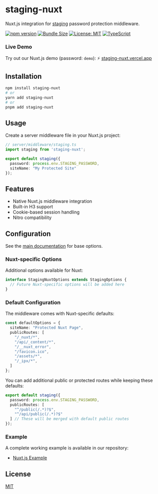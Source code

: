 # staging-nuxt

Nuxt.js integration for [staging](https://github.com/AntoineKM/staging) password protection middleware.

[![npm version](https://img.shields.io/npm/v/staging-nuxt.svg)](https://www.npmjs.com/package/staging-nuxt)
[![Bundle Size](https://img.shields.io/bundlephobia/minzip/staging-nuxt)](https://bundlephobia.com/package/staging-nuxt)
[![License: MIT](https://img.shields.io/badge/License-MIT-yellow.svg)](https://opensource.org/licenses/MIT)
[![TypeScript](https://img.shields.io/badge/TypeScript-Ready-blue.svg)](https://www.typescriptlang.org/)

### Live Demo

Try out our Nuxt.js demo (password: `demo`):
⚡️ [staging-nuxt.vercel.app](https://staging-nuxt.vercel.app/)

## Installation

```bash
npm install staging-nuxt
# or
yarn add staging-nuxt
# or
pnpm add staging-nuxt
```

## Usage

Create a server middleware file in your Nuxt.js project:

```typescript
// server/middleware/staging.ts
import staging from 'staging-nuxt';

export default staging({
  password: process.env.STAGING_PASSWORD,
  siteName: "My Protected Site"
});
```

## Features

* Native Nuxt.js middleware integration
* Built-in H3 support
* Cookie-based session handling
* Nitro compatibility

## Configuration

See the [main documentation](../../README.md#configuration) for base options.

### Nuxt-specific Options

Additional options available for Nuxt:

```typescript
interface StagingNuxtOptions extends StagingOptions {
  // Future Nuxt-specific options will be added here
}
```

### Default Configuration

The middleware comes with Nuxt-specific defaults:

```typescript
const defaultOptions = {
  siteName: "Protected Nuxt Page",
  publicRoutes: [
    "/_nuxt/*",
    "/api/_content/*",
    "/__nuxt_error",
    "/favicon.ico",
    "/assets/*",
    "/_ipx/*",
  ]
};
```

You can add additional public or protected routes while keeping these defaults:

```typescript
export default staging({
  password: process.env.STAGING_PASSWORD,
  publicRoutes: [
    "^/public(/.*)?$",
    "^/api/public(/.*)?$"
  ] // These will be merged with default public routes
});
```

### Example

A complete working example is available in our repository:

* [Nuxt.js Example](https://github.com/AntoineKM/staging/tree/master/examples/nuxt)

## License

[MIT](https://github.com/AntoineKM/staging/blob/master/LICENSE)
